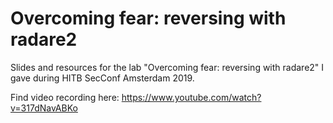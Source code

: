 # Overcoming fear: reversing with radare2

Slides and resources for the lab "Overcoming fear: reversing with radare2" I gave during HITB SecConf Amsterdam 2019.

Find video recording here: https://www.youtube.com/watch?v=317dNavABKo